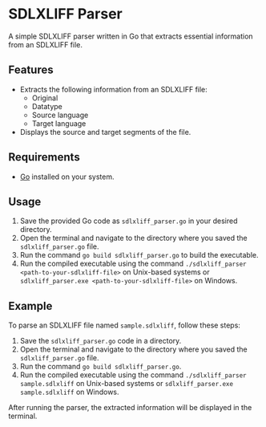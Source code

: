 # SDLXLIFF Parser

A simple SDLXLIFF parser written in Go that extracts essential information from an SDLXLIFF file.

## Features

- Extracts the following information from an SDLXLIFF file:
  - Original
  - Datatype
  - Source language
  - Target language
- Displays the source and target segments of the file.

## Requirements

- [Go](https://golang.org/doc/install) installed on your system.

## Usage

1. Save the provided Go code as `sdlxliff_parser.go` in your desired directory.
2. Open the terminal and navigate to the directory where you saved the `sdlxliff_parser.go` file.
3. Run the command `go build sdlxliff_parser.go` to build the executable.
4. Run the compiled executable using the command `./sdlxliff_parser <path-to-your-sdlxliff-file>` on Unix-based systems or `sdlxliff_parser.exe <path-to-your-sdlxliff-file>` on Windows.

## Example

To parse an SDLXLIFF file named `sample.sdlxliff`, follow these steps:

1. Save the `sdlxliff_parser.go` code in a directory.
2. Open the terminal and navigate to the directory where you saved the `sdlxliff_parser.go` file.
3. Run the command `go build sdlxliff_parser.go`.
4. Run the compiled executable using the command `./sdlxliff_parser sample.sdlxliff` on Unix-based systems or `sdlxliff_parser.exe sample.sdlxliff` on Windows.

After running the parser, the extracted information will be displayed in the terminal.
